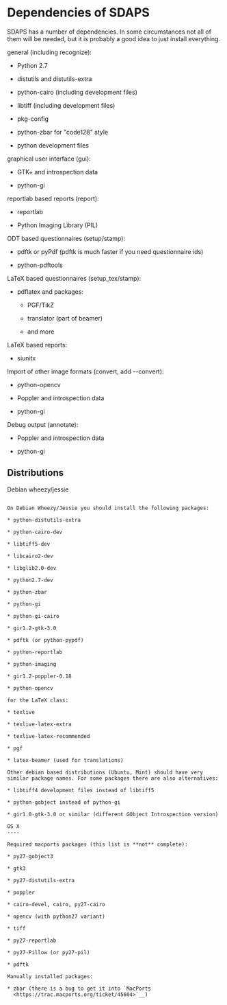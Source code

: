 Dependencies of SDAPS
=====================

SDAPS has a number of dependencies. In some circumstances not all of them will be needed, but it is probably a good idea to just install everything.

general (including recognize):

* Python 2.7

* distutils and distutils-extra

* python-cairo (including development files)

* libtiff (including development files)

* pkg-config

* python-zbar for "code128" style

* python development files

graphical user interface (gui):

* GTK+ and introspection data

* python-gi

reportlab based reports (report):

* reportlab

* Python Imaging Library (PIL)  

ODT based questionnaires (setup/stamp):

* pdftk or pyPdf (pdftk is much faster if you need questionnaire ids)

* python-pdftools

LaTeX based questionnaires (setup_tex/stamp):

* pdflatex and packages:

  * PGF/TikZ

  * translator (part of beamer)

  * and more

LaTeX based reports:

* siunitx

Import of other image formats (convert, add --convert):

* python-opencv

* Poppler and introspection data

* python-gi

Debug output (annotate):

* Poppler and introspection data

* python-gi

Distributions
-------------

Debian wheezy/jessie
~~~~~~~~~~~~~~~~~~~~

On Debian Wheezy/Jessie you should install the following packages:

* python-distutils-extra

* python-cairo-dev

* libtiff5-dev

* libcairo2-dev

* libglib2.0-dev

* python2.7-dev

* python-zbar

* python-gi

* python-gi-cairo

* gir1.2-gtk-3.0

* pdftk (or python-pypdf)

* python-reportlab

* python-imaging

* gir1.2-poppler-0.18

* python-opencv

for the LaTeX class:

* texlive

* texlive-latex-extra

* texlive-latex-recommended

* pgf

* latex-beamer (used for translations)

Other debian based distributions (Ubuntu, Mint) should have very similar package names. For some packages there are also alternatives:

* libtiff4 development files instead of libtiff5

* python-gobject instead of python-gi

* gir1.0-gtk-3.0 or similar (different GObject Introspection version)

OS X
----

Required macports packages (this list is **not** complete):

* py27-gobject3

* gtk3

* py27-distutils-extra

* poppler

* cairo-devel, cairo, py27-cairo

* opencv (with python27 variant)

* tiff

* py27-reportlab

* py27-Pillow (or py27-pil)

* pdftk

Manually installed packages:

* zbar (there is a bug to get it into `MacPorts
  <https://trac.macports.org/ticket/45604>`__)
